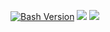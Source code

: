<a href="https://www.gnu.org/software/bash/"> <img src="https://img.shields.io/badge/shell-Bash%203.2.57-blue" alt="Bash Version"/></a>
  <a href="https://opensource.org/licenses/MIT"> <img src="https://img.shields.io/badge/License-MIT-green.svg"/></a>
<a href="https://www.linux.org/"> <img src="https://img.shields.io/badge/platform-linux-orange"/></a>
